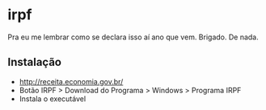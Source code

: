 # irpf
Pra eu me lembrar como se declara isso aí ano que vem. Brigado. De nada.

## Instalação

- http://receita.economia.gov.br/
- Botão IRPF > Download do Programa > Windows > Programa IRPF
- Instala o executável

